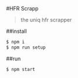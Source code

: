 #HFR Scrapp

> the uniq hfr scrapper

##install
```bash
$ npm i
$ npm run setup
```

##run
```bash
$ npm start
```